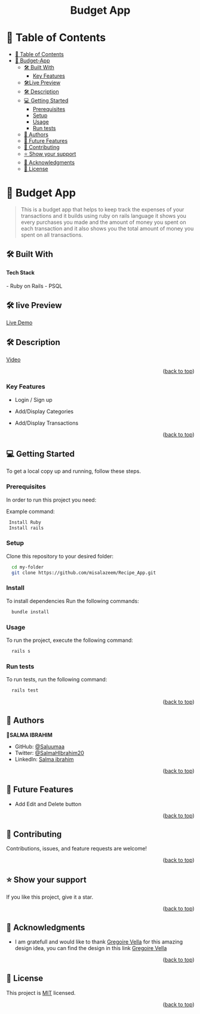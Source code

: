 <div align="center">
  <h1>Budget App</h1>
</div>

<a name="readme-top"></a>

<!-- TABLE OF CONTENTS -->

# 📗 Table of Contents

- [📗 Table of Contents](#-table-of-contents)
- [📖 Budget-App ](#-budget-app-rails-)
  - [🛠 Built With ](#-built-with-)
    - [Key Features ](#key-features-)
  - [🛠Live Preview ](#-live-preview-)
  - [🛠 Description ](#-video-description-)
  - [💻 Getting Started ](#-getting-started-)
    - [Prerequisites](#prerequisites)
    - [Setup](#setup)
    - [Usage](#usage)
    - [Run tests](#run-tests)
  - [👥 Authors ](#-authors-)
  - [🔭 Future Features ](#-future-features-)
  - [🤝 Contributing ](#-contributing-)
  - [⭐️ Show your support ](#️-show-your-support-)
  - [🙏 Acknowledgments ](#-acknowledgments-)
  - [📝 License ](#-license-)

<!-- PROJECT DESCRIPTION -->

# 📖 Budget App <a name="about-project"></a>

> This is a budget app that helps to keep track the expenses of your transactions and it builds using ruby on rails language it shows you every purchases you made and the amount of money you spent on each transaction and it also shows you the total amount of money you spent on all transactions.

## 🛠 Built With <a name="built-with"></a>

<h4> Tech Stack </h4>
- Ruby on Rails
- PSQL

## 🛠 live Preview <a name="live-preview"></a>
<!-- project live preview -->

[Live Demo](https://budgetapp-d0on.onrender.com/)

## 🛠 Description <a name="video-description"></a>

[Video](https://www.loom.com/share/Partchart-App-Capstone-Project-Demo-211964510097459aa3de15a3f5934936?sid=9a18ca5b-a897-4564-bc39-31b72605fc64)

<p align="right">(<a href="#readme-top">back to top</a>)</p>
<!-- Features -->

### Key Features <a name="key-features"></a>

- Login / Sign up

- Add/Display Categories

- Add/Display Transactions


<p align="right">(<a href="#readme-top">back to top</a>)</p>

<!-- GETTING STARTED -->

## 💻 Getting Started <a name="getting-started"></a>

To get a local copy up and running, follow these steps.

### Prerequisites

In order to run this project you need:

Example command:

```sh
 Install Ruby
 Install rails
```

### Setup

Clone this repository to your desired folder:

```sh
  cd my-folder
  git clone https://github.com/misalazeem/Recipe_App.git
```

### Install

To install dependencies Run the following commands:

```sh
  bundle install
```

### Usage

To run the project, execute the following command:

```sh
  rails s
```

### Run tests

To run tests, run the following command:

```sh
  rails test
```

<p align="right">(<a href="#readme-top">back to top</a>)</p>

<!-- AUTHORS -->

## 👥 Authors <a name="authors"></a>


👤**SALMA IBRAHIM**

- GitHub: [@Saluumaa](https://github.com/saluumaa)
- Twitter: [@SalmaHIbrahim20](https://twitter.com/SalmaHIbrahim20)
- LinkedIn: [Salma ibrahim](https://www.linkedin.com/in/salma-ibrahim-78bb5a14a/)

<p align="right">(<a href="#readme-top">back to top</a>)</p>

<!-- FUTURE FEATURES -->

## 🔭 Future Features <a name="future-features"></a>

- Add Edit and Delete button

<p align="right">(<a href="#readme-top">back to top</a>)</p>

<!-- CONTRIBUTING -->

## 🤝 Contributing <a name="contributing"></a>

Contributions, issues, and feature requests are welcome!

<p align="right">(<a href="#readme-top">back to top</a>)</p>

<!-- SUPPORT -->

## ⭐️ Show your support <a name="support"></a>

If you like this project, give it a star.

<p align="right">(<a href="#readme-top">back to top</a>)</p>

<!-- ACKNOWLEDGEMENTS -->

## 🙏 Acknowledgments <a name="acknowledgements"></a>

-  I am gratefull and would like to thank [Gregoire Vella](https://www.behance.net/gregoirevella) for this amazing design idea, you can find the design in this link [Gregoire Vella](https://www.behance.net/gregoirevella)

<p align="right">(<a href="#readme-top">back to top</a>)</p>

## 📝 License <a name="license"></a>

This project is [MIT](./LICENSE) licensed.

<p align="right">(<a href="#readme-top">back to top</a>)</p>
